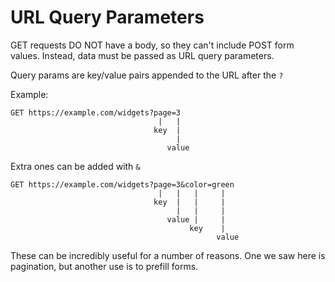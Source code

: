 # URL Query Parameters

GET requests DO NOT have a body, so they can't include POST form values.
Instead, data must be passed as URL query parameters.

Query params are key/value pairs appended to the URL after the `?`

Example:

```
GET https://example.com/widgets?page=3
                                 |   |
                                key  |
                                     |
                                   value    
``` 

Extra ones can be added with `&`

```
GET https://example.com/widgets?page=3&color=green
                                 |   |   |     |
                                key  |   |     |
                                     |   |     |
                                   value |     |
                                        key    |
                                              value
```

These can be incredibly useful for a number of reasons. One we saw here is
pagination, but another use is to prefill forms.